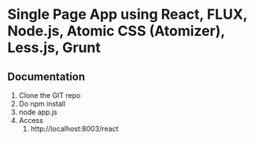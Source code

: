 # Single Page App using React, FLUX, Node.js, Atomic CSS (Atomizer), Less.js, Grunt

## Documentation
1. Clone the GIT repo
2. Do npm install
3. node app.js
4. Access
	1. http://localhost:8003/react